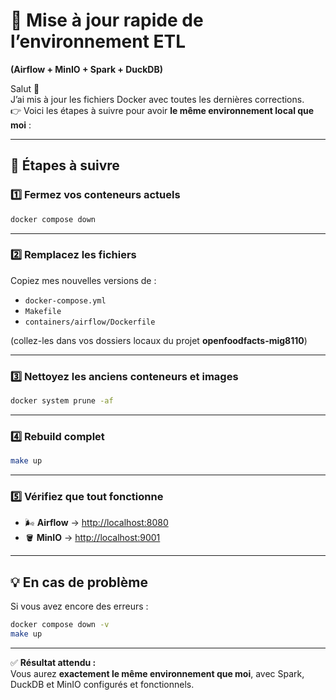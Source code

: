 # 🚀 Mise à jour rapide de l’environnement ETL
**(Airflow + MinIO + Spark + DuckDB)**

Salut 👋  
J’ai mis à jour les fichiers Docker avec toutes les dernières corrections.  
👉 Voici les étapes à suivre pour avoir **le même environnement local que moi** :

---

## 🧩 Étapes à suivre

### 1️⃣ Fermez vos conteneurs actuels
```bash
docker compose down
```

---

### 2️⃣ Remplacez les fichiers
Copiez mes nouvelles versions de :
- `docker-compose.yml`  
- `Makefile`  
- `containers/airflow/Dockerfile`  

(collez-les dans vos dossiers locaux du projet **openfoodfacts-mig8110**)

---

### 3️⃣ Nettoyez les anciens conteneurs et images
```bash
docker system prune -af
```

---

### 4️⃣ Rebuild complet
```bash
make up
```

---

### 5️⃣ Vérifiez que tout fonctionne
- 🌬️ **Airflow** → [http://localhost:8080](http://localhost:8080)  
- 🪣 **MinIO** → [http://localhost:9001](http://localhost:9001)

---

## 💡 En cas de problème
Si vous avez encore des erreurs :
```bash
docker compose down -v
make up
```

---

✅ **Résultat attendu :**  
Vous aurez **exactement le même environnement que moi**, avec Spark, DuckDB et MinIO configurés et fonctionnels.
